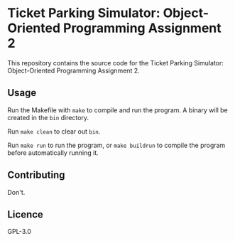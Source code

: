 # Ticket Parking Simulator: Object-Oriented Programming Assignment 2

This repository contains the source code for the Ticket Parking Simulator:
Object-Oriented Programming Assignment 2.

## Usage

Run the Makefile with `make` to compile and run the program. A binary will be
created in the `bin` directory.

Run `make clean` to clear out `bin`.

Run `make run` to run the program, or `make buildrun` to compile the program
before automatically running it.

## Contributing

Don't.

## Licence

GPL-3.0
